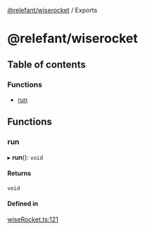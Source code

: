 [@relefant/wiserocket](API.md) / Exports

# @relefant/wiserocket

## Table of contents

### Functions

- [run](modules.md#run)

## Functions

### run

▸ **run**(): `void`

#### Returns

`void`

#### Defined in

[wiseRocket.ts:121](https://github.com/relefant/wiserocket/blob/b8209c8/src/wiseRocket.ts#L121)
